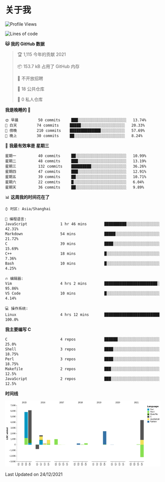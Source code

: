 # 关于我

<!--START_SECTION:waka-->
![Profile Views](http://img.shields.io/badge/%E4%B8%AA%E4%BA%BA%E5%B0%81%E9%9D%A2%E8%A7%82%E7%9C%8B%E6%AC%A1%E6%95%B0-23-blue)

![Lines of code](https://img.shields.io/badge/%E4%BB%8E%E3%80%8C%E4%BD%A0%E5%A5%BD%E4%B8%96%E7%95%8C%E3%80%8D%E6%88%91%E5%B7%B2%E7%BB%8F%E5%86%99%E4%BA%86-20%20Thousand%20%E8%A1%8C%E4%BB%A3%E7%A0%81-blue)

**🐱 我的 GitHub 数据** 

> 🏆 1,115 今年的贡献 2021
 > 
> 📦 153.7 kB 占用了 GitHub 内存 
 > 
> 🚫 不开放招聘
 > 
> 📜 18 公共仓库 
 > 
> 🔑 0 私人仓库  
 > 
**我是晚睡的 🦉** 

```text
🌞 早晨         50 commits     ███░░░░░░░░░░░░░░░░░░░░░░   13.74% 
🌆 白天         74 commits     █████░░░░░░░░░░░░░░░░░░░░   20.33% 
🌃 傍晚         210 commits    ██████████████░░░░░░░░░░░   57.69% 
🌙 晚上         30 commits     ██░░░░░░░░░░░░░░░░░░░░░░░   8.24%

```
📅 **我最有效率是 星期三** 

```text
星期一          40 commits     ██░░░░░░░░░░░░░░░░░░░░░░░   10.99% 
星期二          48 commits     ███░░░░░░░░░░░░░░░░░░░░░░   13.19% 
星期三          132 commits    █████████░░░░░░░░░░░░░░░░   36.26% 
星期四          47 commits     ███░░░░░░░░░░░░░░░░░░░░░░   12.91% 
星期五          39 commits     ██░░░░░░░░░░░░░░░░░░░░░░░   10.71% 
星期六          22 commits     █░░░░░░░░░░░░░░░░░░░░░░░░   6.04% 
星期天          36 commits     ██░░░░░░░░░░░░░░░░░░░░░░░   9.89%

```


📊 **这周我的时间花在了** 

```text
⌚︎ 时区: Asia/Shanghai

💬 编程语言: 
JavaScript               1 hr 46 mins        ██████████░░░░░░░░░░░░░░░   42.31% 
Markdown                 54 mins             █████░░░░░░░░░░░░░░░░░░░░   21.72% 
C                        39 mins             ████░░░░░░░░░░░░░░░░░░░░░   15.69% 
C++                      18 mins             █░░░░░░░░░░░░░░░░░░░░░░░░   7.36% 
Bash                     10 mins             █░░░░░░░░░░░░░░░░░░░░░░░░   4.25%

🔥 编辑器: 
Vim                      4 hrs 2 mins        ████████████████████████░   95.86% 
VS Code                  10 mins             █░░░░░░░░░░░░░░░░░░░░░░░░   4.14%

💻 操作系统: 
Linux                    4 hrs 12 mins       █████████████████████████   100.0%

```

**我主要编写 C** 

```text
C                        4 repos             ██████░░░░░░░░░░░░░░░░░░░   25.0% 
Shell                    3 repos             ████░░░░░░░░░░░░░░░░░░░░░   18.75% 
Perl                     3 repos             ████░░░░░░░░░░░░░░░░░░░░░   18.75% 
Makefile                 2 repos             ███░░░░░░░░░░░░░░░░░░░░░░   12.5% 
JavaScript               2 repos             ███░░░░░░░░░░░░░░░░░░░░░░   12.5%

```


**时间线**

![Chart not found](https://raw.githubusercontent.com/Arondight/Arondight/master/charts/bar_graph.png) 


 Last Updated on 24/12/2021
<!--END_SECTION:waka-->

